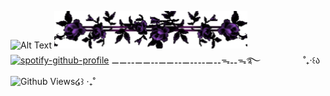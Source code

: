 ![Alt Text](https://github.com/magicaldoctor/magicaldoctor/blob/main/IMG_20250802_130240.png)
![Alt Text](https://github.com/magicaldoctor/magicaldoctor/blob/main/IMG_20250802_131900.png)
[![spotify-github-profile](https://spotify-github-profile.kittinanx.com/api/view?uid=31mwhcihbmswnvz3fny2bopk52lu&cover_image=true&theme=natemoo-re&show_offline=false&background_color=121212&interchange=false&bar_color=8969A3&bar_color_cover=false)](https://spotify-github-profile.kittinanx.com/api/view?uid=31mwhcihbmswnvz3fny2bopk52lu&redirect=true)
⚊⚊⚋⚊⚊⚋⚊⚊⚋⚊⚋⚋⚊⚋ᯓ⚋ᯓ࿐
ㅤㅤㅤㅤㅤ˚₊‧꒰ა![Github Views](https://views.igorkowalczyk.dev/api/badge/magicaldoctor?color=purple&style=classic&format=long&label=¿)໒꒱ ‧₊˚
